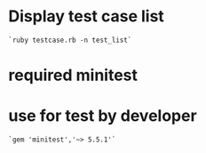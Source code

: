 # Display test case list
    `ruby testcase.rb -n test_list`

# required minitest
# use for test by developer
    `gem 'minitest','~> 5.5.1'`
